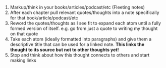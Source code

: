 1. Markup/think in your books/articles/podcast/etc (Fleeting notes)
2. After each chapter pull relevant quotes/thoughts into a note specifically for that book/article/podcast/etc
3. Reword the quotes/thoughts as I see fit to expand each atom until a fully formed version of itself. e.g. go from just a quote to writing my thought on that quote
4. Take each atom (ideally formatted into paragraphs) and give them a descriptive title that can be used for a linked note. **This links the thought to its source but not to other thoughts yet!**
5. Stop and think about how this thought connects to others and start making links